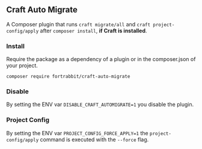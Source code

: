 ## Craft Auto Migrate

A Composer plugin that runs `craft migrate/all` and `craft project-config/apply` after `composer install`, **if Craft is installed**.


### Install

Require the package as a dependency of a plugin or in the composer.json of your project.

```
composer require fortrabbit/craft-auto-migrate
```

### Disable

By setting the ENV var `DISABLE_CRAFT_AUTOMIGRATE=1` you disable the plugin.


### Project Config

By setting the ENV var `PROJECT_CONFIG_FORCE_APPLY=1` the `project-config/apply` command is executed with the `--force` flag.


